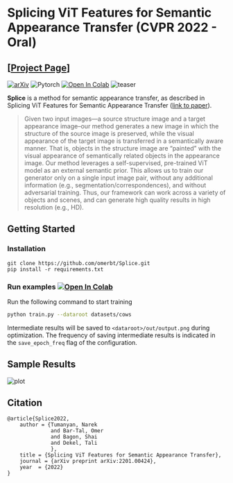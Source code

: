 # Splicing ViT Features for Semantic Appearance Transfer (CVPR 2022 - Oral)
## [<a href="https://splice-vit.github.io" target="_blank">Project Page</a>]

[![arXiv](https://img.shields.io/badge/arXiv-Splice-b31b1b.svg)](http://arxiv.org/abs/2201.00424)
![Pytorch](https://img.shields.io/badge/PyTorch->=1.9.0-Red?logo=pytorch)
[![Open In Colab](https://colab.research.google.com/assets/colab-badge.svg)](https://colab.research.google.com/github/omerbt/Splice/blob/master/Splice.ipynb)
![teaser](imgs/teaser.png)


**Splice** is a method for semantic appearance transfer, as described in Splicing ViT Features for Semantic Appearance Transfer (<a href="http://arxiv.org/abs/2201.00424" target="_blank">link to paper</a>).


>Given two input images—a source structure image and a target appearance image–our method generates a new image in which
the structure of the source image is preserved, while the visual appearance of the target image is transferred in a semantically aware manner.
That is, objects in the structure image are “painted” with the visual appearance of semantically related objects in the appearance image.
Our method leverages a self-supervised, pre-trained ViT model as an external semantic prior. This allows us to train our generator only on
a single input image pair, without any additional information (e.g., segmentation/correspondences), and without adversarial training. Thus,
our framework can work across a variety of objects and scenes, and can generate high quality results in high resolution (e.g., HD).


## Getting Started
### Installation

```
git clone https://github.com/omerbt/Splice.git
pip install -r requirements.txt
```


### Run examples [![Open In Colab](https://colab.research.google.com/assets/colab-badge.svg)](https://colab.research.google.com/github/omerbt/Splice/blob/master/Splice.ipynb)


Run the following command to start training
```bash
python train.py --dataroot datasets/cows
```
Intermediate results will be saved to `<dataroot>/out/output.png` during optimization. The frequency of saving intermediate results is indicated in the `save_epoch_freq` flag of the configuration.

## Sample Results
![plot](imgs/results.png)

## Citation
```
@article{Splice2022,
    author = {Tumanyan, Narek
              and Bar-Tal, Omer
              and Bagon, Shai
              and Dekel, Tali
              },
    title = {Splicing ViT Features for Semantic Appearance Transfer}, 
    journal = {arXiv preprint arXiv:2201.00424},
    year  = {2022}
}
```

